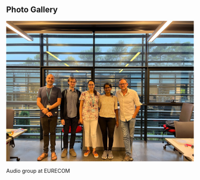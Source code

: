 <section id="gallery">
  <h2>Photo Gallery</h2>
    <img src="/assets/img/Lab_img.jpg" alt="Photo">
  <p>Audio group at EURECOM</p>
</section>
